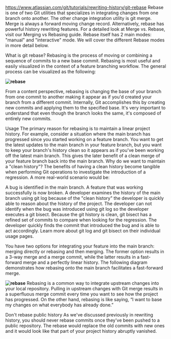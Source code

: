https://www.atlassian.com/git/tutorials/rewriting-history/git-rebase
Rebase is one of two Git utilities that specializes in integrating changes from one branch onto another. The other change integration utility is git merge. Merge is always a forward moving change record. Alternatively, rebase has powerful history rewriting features. For a detailed look at Merge vs. Rebase, visit our Merging vs Rebasing guide. Rebase itself has 2 main modes: "manual" and "interactive" mode. We will cover the different Rebase modes in more detail below.

What is git rebase?
Rebasing is the process of moving or combining a sequence of commits to a new base commit. Rebasing is most useful and easily visualized in the context of a feature branching workflow. The general process can be visualized as the following:

**![rebase](https://wac-cdn.atlassian.com/dam/jcr:4e576671-1b7f-43db-afb5-cf8db8df8e4a/01%20What%20is%20git%20rebase.svg?cdnVersion=1118)**

From a content perspective, rebasing is changing the base of your branch from one commit to another making it appear as if you'd created your branch from a different commit. Internally, Git accomplishes this by creating new commits and applying them to the specified base. It's very important to understand that even though the branch looks the same, it's composed of entirely new commits.

Usage
The primary reason for rebasing is to maintain a linear project history. For example, consider a situation where the main branch has progressed since you started working on a feature branch. You want to get the latest updates to the main branch in your feature branch, but you want to keep your branch's history clean so it appears as if you've been working off the latest main branch. This gives the later benefit of a clean merge of your feature branch back into the main branch. Why do we want to maintain a "clean history"? The benefits of having a clean history become tangible when performing Git operations to investigate the introduction of a regression. A more real-world scenario would be:

A bug is identified in the main branch. A feature that was working successfully is now broken.
A developer examines the history of the main branch using git log because of the "clean history" the developer is quickly able to reason about the history of the project.
The developer can not identify when the bug was introduced using git log so the developer executes a git bisect.
Because the git history is clean, git bisect has a refined set of commits to compare when looking for the regression. The developer quickly finds the commit that introduced the bug and is able to act accordingly.
Learn more about git log and git bisect on their individual usage pages.

You have two options for integrating your feature into the main branch: merging directly or rebasing and then merging. The former option results in a 3-way merge and a merge commit, while the latter results in a fast-forward merge and a perfectly linear history. The following diagram demonstrates how rebasing onto the main branch facilitates a fast-forward merge.

**![rebase](https://wac-cdn.atlassian.com/dam/jcr:c34c17d8-22fd-4df8-9ac6-474ae80bf0e0/02%20Usage.svg?cdnVersion=1118)**
Rebasing is a common way to integrate upstream changes into your local repository. Pulling in upstream changes with Git merge results in a superfluous merge commit every time you want to see how the project has progressed. On the other hand, rebasing is like saying, “I want to base my changes on what everybody has already done.”

Don't rebase public history
As we've discussed previously in rewriting history, you should never rebase commits once they've been pushed to a public repository. The rebase would replace the old commits with new ones and it would look like that part of your project history abruptly vanished.
